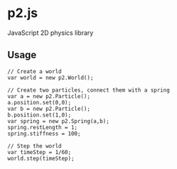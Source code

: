 p2.js
===========

JavaScript 2D physics library

## Usage
```
// Create a world
var world = new p2.World();

// Create two particles, connect them with a spring
var a = new p2.Particle();
a.position.set(0,0);
var b = new p2.Particle();
b.position.set(1,0);
var spring = new p2.Spring(a,b);
spring.restLength = 1;
spring.stiffness = 100;

// Step the world
var timeStep = 1/60;
world.step(timeStep);
```